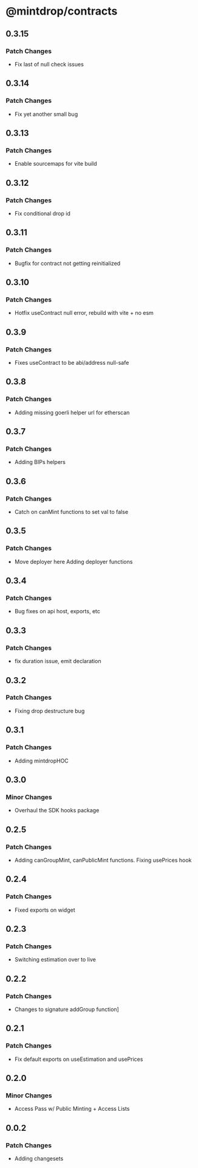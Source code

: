 # @mintdrop/contracts

## 0.3.15

### Patch Changes

- Fix last of null check issues

## 0.3.14

### Patch Changes

- Fix yet another small bug

## 0.3.13

### Patch Changes

- Enable sourcemaps for vite build

## 0.3.12

### Patch Changes

- Fix conditional drop id

## 0.3.11

### Patch Changes

- Bugfix for contract not getting reinitialized

## 0.3.10

### Patch Changes

- Hotfix useContract null error, rebuild with vite + no esm

## 0.3.9

### Patch Changes

- Fixes useContract to be abi/address null-safe

## 0.3.8

### Patch Changes

- Adding missing goerli helper url for etherscan

## 0.3.7

### Patch Changes

- Adding BIPs helpers

## 0.3.6

### Patch Changes

- Catch on canMint functions to set val to false

## 0.3.5

### Patch Changes

- Move deployer here
  Adding deployer functions

## 0.3.4

### Patch Changes

- Bug fixes on api host, exports, etc

## 0.3.3

### Patch Changes

- fix duration issue, emit declaration

## 0.3.2

### Patch Changes

- Fixing drop destructure bug

## 0.3.1

### Patch Changes

- Adding mintdropHOC

## 0.3.0

### Minor Changes

- Overhaul the SDK hooks package

## 0.2.5

### Patch Changes

- Adding canGroupMint, canPublicMint functions. Fixing usePrices hook

## 0.2.4

### Patch Changes

- Fixed exports on widget

## 0.2.3

### Patch Changes

- Switching estimation over to live

## 0.2.2

### Patch Changes

- Changes to signature addGroup function]

## 0.2.1

### Patch Changes

- Fix default exports on useEstimation and usePrices

## 0.2.0

### Minor Changes

- Access Pass w/ Public Minting + Access Lists

## 0.0.2

### Patch Changes

- Adding changesets

